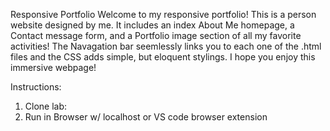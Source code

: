 Responsive Portfolio
Welcome to my responsive portfolio! This is a person website designed by me. It includes an index About Me homepage, a Contact message form, and a Portfolio image section of all my favorite activities! The Navagation bar seemlessly links you to each one of the .html files and the CSS adds simple, but eloquent stylings. I hope you enjoy this immersive webpage!
 
Instructions:
1) Clone lab:
2) Run in Browser w/ localhost or VS code browser extension

